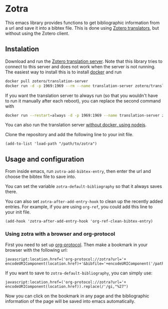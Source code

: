 # Zotra

This emacs library provides functions to get bibliographic information from a url and save it into a bibtex file.
This is done using [Zotero translators](https://www.zotero.org/support/translators), but without using the Zotero client.

## Instalation

Download and run the [Zotero translation server](https://github.com/zotero/translation-server/).
Note that this library tries to connect to this server and does not work when the server is not running.
The easiest way to install this is to install [docker](https://docs.docker.com/engine/install/) and run
```bash
docker pull zotero/translation-server
docker run -d -p 1969:1969 --rm --name translation-server zotero/translation-server
```
If you want the translation server to always run (so that you wouldn't have to run it manually after each reboot), you can replace the second command with 
```bash
docker run --restart=always -d -p 1969:1969 --name translation-server zotero/translation-server
```
You can also run the translation server [without docker, using nodejs](https://github.com/zotero/translation-server/).

Clone the repository and add the following line to your init file.

``` emacs-lisp
(add-to-list 'load-path "/path/to/zotra")
```

## Usage and configuration

From inside emacs, run `zotra-add-bibtex-entry`, then enter the url and choose the bibtex file to save into.

You can set the variable `zotra-default-bibliography` so that it always saves there.

You can also set `zotra-after-add-entry-hook` to clean up the recently added entries. For example, if you are using `org-ref`, you could add this line to your init file.
```emacs-lisp
(add-hook 'zotra-after-add-entry-hook 'org-ref-clean-bibtex-entry)
```
### Using zotra with a browser and org-protocol

First you need to set up [org-protocol](https://orgmode.org/worg/org-contrib/org-protocol.html).
Then make a bookmark in your browser with the following url:
```
javascript:location.href=('org-protocol://zotra?url='+ encodeURIComponent(location.href)+'&bibfile='+encodeURIComponent('/path/to/bibfile.bib')).replace(/'/gi,"%27")
```
If you want to save to `zotra-default-bibliography`, you can simply use:
```
javascript:location.href=('org-protocol://zotra?url='+ encodeURIComponent(location.href)).replace(/'/gi,"%27")
```
Now you can click on the bookmark in any page and the bibliographic information of the page will be saved into emacs automatically.